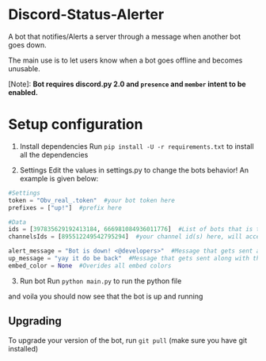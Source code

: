 # Discord-Status-Alerter
A bot that notifies/Alerts a server through a message when another bot goes down.

The main use is to let users know when a bot goes offline and becomes unusable.

[Note]: **Bot requires discord.py 2.0 and `presence` and `member` intent to be enabled.**

# Setup configuration 
1. Install dependencies 
Run `pip install -U -r requirements.txt` to install all the dependencies

2. Settings
Edit the values in settings.py to change the bots behavior! An example is given below:
```python
#Settings
token = "Obv_real_.token"  #your bot token here
prefixes = ["up!"]  #prefix here

#Data
ids = [397835629192413184, 666981084936011776]  #List of bots that is to be monitored 
channelsIds = [895512249542795294]  #your channel id(s) here, will accept multiple channels

alert_message = "Bot is down! <@developers>"  #Message that gets sent along with the embed if a bot is found to be down (add a ping if you want here)
up_message = "yay it do be back"  #Message that gets sent along with the embed when the bot is found to be back up
embed_color = None  #Overides all embed colors
```

3. Run bot
Run `python main.py` to run the python file 

and voila you should now see that the bot is up and running 

## Upgrading
To upgrade your version of the bot, run `git pull` (make sure you have git installed)